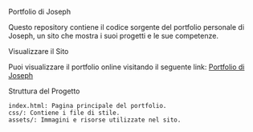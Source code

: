 Portfolio di Joseph

Questo repository contiene il codice sorgente del portfolio personale di Joseph, un sito che mostra i suoi progetti e le sue competenze.

Visualizzare il Sito

Puoi visualizzare il portfolio online visitando il seguente link:
[Portfolio di Joseph](https://portfolio-la-luna-joseph.netlify.app/)

Struttura del Progetto

    index.html: Pagina principale del portfolio.
    css/: Contiene i file di stile.
    assets/: Immagini e risorse utilizzate nel sito.
